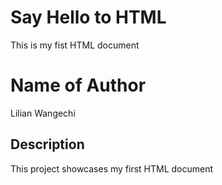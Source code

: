 # Say Hello to HTML
This is my fist HTML document

# Name of Author
Lilian Wangechi

## Description
This project showcases my first HTML document
